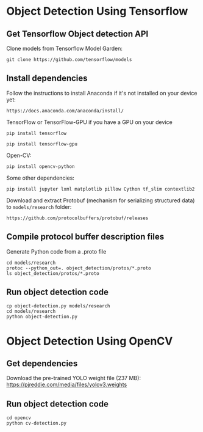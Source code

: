 # Object Detection Using Tensorflow

## Get Tensorflow Object detection API 

Clone models from Tensorflow Model Garden:

```
git clone https://github.com/tensorflow/models
```

## Install dependencies

Follow the instructions to install Anaconda if it's not installed on your device yet:
```
https://docs.anaconda.com/anaconda/install/
```

TensorFlow or TensorFlow-GPU if you have a GPU on your device
```
pip install tensorflow
```
```
pip install tensorflow-gpu
```
Open-CV:
```
pip install opencv-python
```

Some other dependencies:
```
pip install jupyter lxml matplotlib pillow Cython tf_slim contextlib2 
```

Download and extract Protobuf (mechanism for serializing structured data) to `models/research` folder:
```
https://github.com/protocolbuffers/protobuf/releases
```

## Compile protocol buffer description files
Generate Python code from a .proto file

```
cd models/research
protoc --python_out=. object_detection/protos/*.proto
ls object_detection/protos/*.proto
```
## Run object detection code
```
cp object-detection.py models/research
cd models/research
python object-detection.py
```
# Object Detection Using OpenCV

## Get dependencies
Download the pre-trained YOLO weight file (237 MB): https://pjreddie.com/media/files/yolov3.weights

## Run object detection code
```
cd opencv
python cv-detection.py
```
